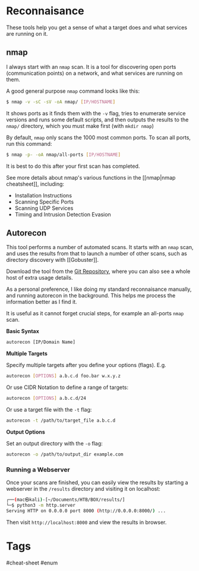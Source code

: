 # Reconnaisance
These tools help you get a sense of what a target does and what services are running on it.

## nmap

I always start with an `nmap` scan. It is a tool for discovering open ports (communication points) on a network, and what services are running on them.

A good general purpose `nmap` command looks like this:

```bash
$ nmap -v -sC -sV -oA nmap/ [IP/HOSTNAME]
```

It shows ports as it finds them with the `-v` flag, tries to enumerate service versions and runs some default scripts, and then outputs the results to the `nmap/` directory, which you must make first (with `mkdir nmap`)

By default, `nmap` only scans the 1000 most common ports. To scan all ports, run this command:

```bash
$ nmap -p- -oA nmap/all-ports [IP/HOSTNAME]
```

It is best to do this after your first scan has completed.

See more details about nmap's various functions in the [[nmap|nmap cheatsheet]], including:
- Installation Instructions
- Scanning Specific Ports
- Scanning UDP Services
- Timing and Intrusion Detection Evasion

## Autorecon

This tool performs a number of automated scans. It starts with an `nmap` scan, and uses the results from that to launch a number of other scans, such as directory discovery with [[Gobuster]].

Download the tool from the [Git Repository](https://github.com/Tib3rius/AutoRecon), where you can also see a whole host of extra usage details.

As a personal preference, I like doing my standard reconnaisance manually, and running autorecon in the background. This helps me process the information better as I find it.

It is useful as it cannot forget crucial steps, for example an all-ports `nmap` scan.

**Basic Syntax**

```bash
autorecon [IP/Domain Name]
```

**Multiple Targets**

Specify multiple targets after you define your options (flags). E.g.

```bash
autorecon [OPTIONS] a.b.c.d foo.bar w.x.y.z
```

Or use CIDR Notation to define a range of targets:

```bash
autorecon [OPTIONS] a.b.c.d/24
```

Or use a target file with the `-t` flag:

```bash
autorecon -t /path/to/target_file a.b.c.d
```

**Output Options**

Set an output directory with the `-o` flag:

```bash
autorecon -o /path/to/output_dir example.com
```

### Running a Webserver

Once your scans are finished, you can easily view the results by starting a webserver in the `/results` directory and visiting it on localhost:

```bash
┌──(mac㉿kali)-[~/Documents/HTB/BOX/results/]
└─$ python3 -m http.server
Serving HTTP on 0.0.0.0 port 8000 (http://0.0.0.0:8000/) ...
```

Then visit `http://localhost:8000` and view the results in browser.

# Tags

#cheat-sheet #enum 